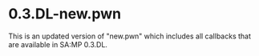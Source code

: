 # 0.3.DL-new.pwn
This is an updated version of "new.pwn" which includes all callbacks that are available in SA:MP 0.3.DL.
